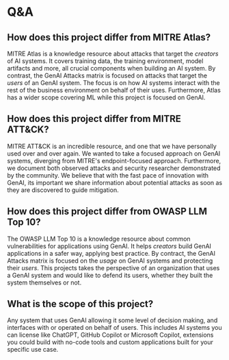# Q&A

## How does this project differ from MITRE Atlas?

MITRE Atlas is a knowledge resource about attacks that target the _creators_ of AI systems.
It covers training data, the training environment, model artifacts and more, all crucial components when building an AI system.
By contrast, the GenAI Attacks matrix is focused on attacks that target the _users_ of an GenAI system. The focus is on how AI systems interact with the rest of the business environment on behalf of their uses. Furthermore, Atlas has a wider scope covering ML while this project is focused on GenAI.

## How does this project differ from MITRE ATT&CK?

MITRE ATT&CK is an incredible resource, and one that we have personally used over and over again.
We wanted to take a focused approach on GenAI systems, diverging from MITRE's endpoint-focused approach.
Furthermore, we document both observed attacks and security researcher demonstrated by the community.
We believe that with the fast pace of innovation with GenAI, its important we share information about potential attacks as soon as they are discovered to guide mitigation.

## How does this project differ from OWASP LLM Top 10?

The OWASP LLM Top 10 is a knowledge resource about common vulnerabilities for applications using GenAI.
It helps _creators_ build GenAI applications in a safer way, applying best practice.
By contract, the GenAI Attacks matrix is focused on the _usage_ on GenAI systems and protecting their _users_.
This projects takes the perspective of an organization that uses a GenAI system and would like to defend its users, whether they built the system themselves or not.

## What is the scope of this project?

Any system that uses GenAI allowing it some level of decision making, and interfaces with or operated on behalf of users.
This includes AI systems you can license like ChatGPT, GitHub Copilot or Microsoft Copilot, extensions you could build with no-code tools and custom applications built for your specific use case.
